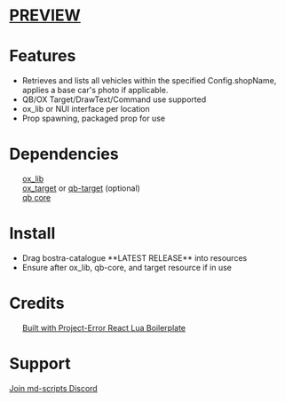 <h1>
 
 [PREVIEW](https://streamable.com/m3mz70)
</h1>
<h1>Features</h1>
<ul>
<li>Retrieves and lists all vehicles within the specified Config.shopName, applies a base car's photo if applicable.</li>
<li>QB/OX Target/DrawText/Command use supported</li>
<li>ox_lib or NUI interface per location</li>
<li>Prop spawning, packaged prop for use</li>

</ul>
<h1>Dependencies</h1> 
 <ul>
  
[ox_lib](https://github.com/overextended/ox_lib)<br>
[ox_target](https://github.com/overextended/ox_target) or [qb-target](https://github.com/qbcore-framework/qb-target) (optional)<br>
[qb core](https://github.com/qbcore-framework/qb-core)<br>
 </ul>

 <h1>Install</h1>
 <ul>
<li>Drag bostra-catalogue **LATEST RELEASE** into resources</li>
<li>Ensure after ox_lib, qb-core, and target resource if in use</li>
</ul>



<h1>Credits</h1>
 <ul>
  
[Built with Project-Error React Lua Boilerplate](https://github.com/project-error/fivem-react-boilerplate-lua)</li>
 </ul>

 <h1>Support</h1>
<u1>

[Join md-scripts Discord](https://discord.gg/RVx8nVwcEG)


</u1>
